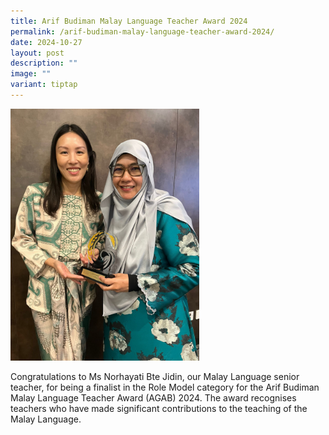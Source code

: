 ```yaml
---
title: Arif Budiman Malay Language Teacher Award 2024
permalink: /arif-budiman-malay-language-teacher-award-2024/
date: 2024-10-27
layout: post
description: ""
image: ""
variant: tiptap
---
```

<p></p>
<div class="isomer-image-wrapper">
<img style="width: 60%;" height="auto" width="100%" alt="" src="/images/AGAB_2024_Mdm_Yati_Ms_Bian.jpg">
</div>
<p>Congratulations to Ms Norhayati Bte Jidin, our Malay Language senior teacher,
for being a finalist in the Role Model category for the Arif Budiman Malay
Language Teacher Award (AGAB) 2024. The award recognises teachers who have
made significant contributions to the teaching of the Malay Language.</p>
<p></p>
<p></p>
<p></p>
<p></p>
